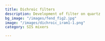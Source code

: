 ```yaml
---
title: Dichroic filters
description: Development of filter on quartz
bg_image: "/images/fend_fig2.jpg"
image: "/images/dichroic_iram1-1.png"
category: SIS mixers

---
```

